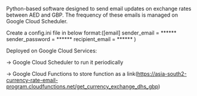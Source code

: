Python-based software designed to send email updates on exchange rates between AED and GBP. The frequency of these emails is managed on Google Cloud Scheduler.

Create a config.ini file in below format:([email]
sender_email = ******
sender_password = ******
recipient_email = ******
)

Deployed on Google Cloud Services: 

-> Google Cloud Scheduler to run it periodically

-> Google Cloud Functions to store function as a link(https://asia-south2-currency-rate-email-program.cloudfunctions.net/get_currency_exchange_dhs_gbp)
